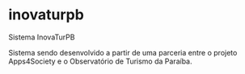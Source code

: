 # inovaturpb
Sistema InovaTurPB

Sistema sendo desenvolvido a partir de uma parceria entre o projeto Apps4Society e o Observatório de Turismo da Paraíba.